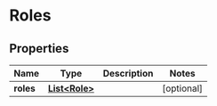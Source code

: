 

# Roles


## Properties

| Name | Type | Description | Notes |
|------------ | ------------- | ------------- | -------------|
|**roles** | [**List&lt;Role&gt;**](Role.md) |  |  [optional] |



